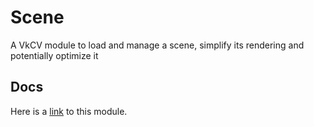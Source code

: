 # Scene

A VkCV module to load and manage a scene, simplify its rendering and potentially optimize it

## Docs

Here is a [link](https://userpages.uni-koblenz.de/~vkcv/doc/group__vkcv__scene.html) to this module.
